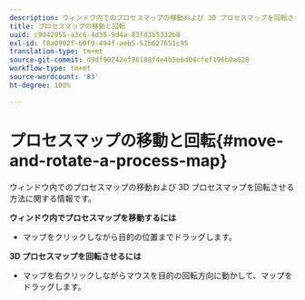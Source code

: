 ```yaml
---
description: ウィンドウ内でのプロセスマップの移動および 3D プロセスマップを回転させる方法に関する情報です。
title: プロセスマップの移動と回転
uuid: c9d42955-a3c6-4d35-9d4a-83fd3b5332b8
exl-id: f8a0902f-b0f9-494f-aeb5-51b627651c95
translation-type: tm+mt
source-git-commit: d9df90242ef96188f4e4b5e6d04cfef196b0a628
workflow-type: tm+mt
source-wordcount: '83'
ht-degree: 100%

---
```


# プロセスマップの移動と回転{#move-and-rotate-a-process-map}

ウィンドウ内でのプロセスマップの移動および 3D プロセスマップを回転させる方法に関する情報です。

**ウィンドウ内でプロセスマップを移動するには**

* マップをクリックしながら目的の位置までドラッグします。

**3D プロセスマップを回転させるには**

* マップを右クリックしながらマウスを目的の回転方向に動かして、マップをドラッグします。
